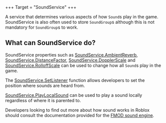 +++
Target = "SoundService"
+++

A service that determines various aspects of how `Sound`s play in the game. SoundService is also often used to store `SoundGroup`s although this is not mandatory for `SoundGroup`s to work.## What can SoundService do?SoundService properties such as [SoundService.AmbientReverb](https://developer.roblox.com/api-reference/property/SoundService/AmbientReverb), [SoundService.DistanceFactor](https://developer.roblox.com/api-reference/property/SoundService/DistanceFactor), [SoundService.DopplerScale](https://developer.roblox.com/api-reference/property/SoundService/DopplerScale) and [SoundService.RolloffScale](https://developer.roblox.com/api-reference/property/SoundService/RolloffScale) can be used to change how all `Sound`s play in the game.The [SoundService.SetListener](https://developer.roblox.com/api-reference/function/SoundService/SetListener) function allows developers to set the position where sounds are heard from.[SoundService.PlayLocalSound](https://developer.roblox.com/api-reference/function/SoundService/PlayLocalSound) can be used to play a sound locally regardless of where it is parented to.Developers looking to find out more about how sound works in Roblox should consult the documentation provided for the [FMOD sound engine][1].[1]: https://www.fmod.com/docs/api/content/generated/overview/3dsound.html